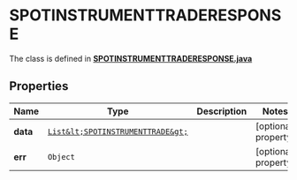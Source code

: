 

# SPOTINSTRUMENTTRADERESPONSE

The class is defined in **[SPOTINSTRUMENTTRADERESPONSE.java](../../src/main/java/org/openapitools/model/SPOTINSTRUMENTTRADERESPONSE.java)**

## Properties

Name | Type | Description | Notes
------------ | ------------- | ------------- | -------------
**data** | [`List&lt;SPOTINSTRUMENTTRADE&gt;`](SPOTINSTRUMENTTRADE.md) |  |  [optional property]
**err** | `Object` |  |  [optional property]




